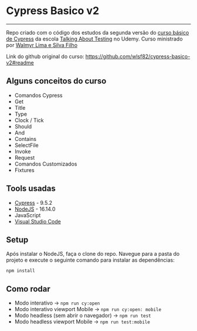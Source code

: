 # Cypress Basico v2

---

Repo criado com o código dos estudos da segunda versão do [curso básico de Cypress](https://www.udemy.com/course/testes-automatizados-com-cypress-basico/) da escola [Talking About Testing](https://talkingabouttesting.com/) no Udemy.
Curso ministrado por [Walmyr Lima e Silva Filho](https://walmyr.dev/)

Link do github original do curso: https://github.com/wlsf82/cypress-basico-v2#readme


## Alguns conceitos do curso

- Comandos Cypress
 - Get
 - Title
 - Type
 - Clock / Tick
 - Should
 - And
 - Contains
 - SelectFile
 - Invoke
 - Request
- Comandos Customizados
- Fixtures

## Tools usadas
- [Cypress](https://www.cypress.io/) - 9.5.2
- [NodeJS](https://nodejs.org/en/) - 16.14.0
- JavaScript
- [Visual Studio Code](https://code.visualstudio.com/)

## Setup

Após instalar o NodeJS, faça o clone do repo.
Navegue para a pasta do projeto e execute o seguinte comando para instalar as dependências:

`npm install`

## Como rodar

- Modo interativo -> `npm run cy:open`
- Modo interativo viewport Mobile -> `npm run cy:open: mobile`
- Modo headless (sem abrir o navegador) -> `npm run test`
- Modo headless viewport Mobile -> `npm run test:mobile`

